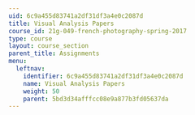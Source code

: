 ```yaml
---
uid: 6c9a455d83741a2df31df3a4e0c2087d
title: Visual Analysis Papers
course_id: 21g-049-french-photography-spring-2017
type: course
layout: course_section
parent_title: Assignments
menu:
  leftnav:
    identifier: 6c9a455d83741a2df31df3a4e0c2087d
    name: Visual Analysis Papers
    weight: 50
    parent: 5bd3d34afffcc08e9a877b3fd05637da
---
```

